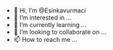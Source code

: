 - 👋 Hi, I’m @Esinkavurmaci
- 👀 I’m interested in ...
- 🌱 I’m currently learning ...
- 💞️ I’m looking to collaborate on ...
- 📫 How to reach me ...

<!---
Esinkavurmaci/Esinkavurmaci is a ✨ special ✨ repository because its `README.md` (this file) appears on your GitHub profile.
You can click the Preview link to take a look at your changes.
--->
